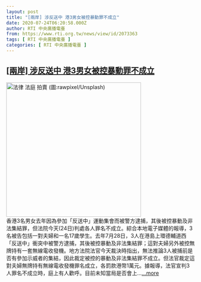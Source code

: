 ```yaml
---
layout: post
title: "[兩岸] 涉反送中 港3男女被控暴動罪不成立"
date: 2020-07-24T06:20:58.000Z
author: RTI 中央廣播電臺
from: https://www.rti.org.tw/news/view/id/2073363
tags: [ RTI 中央廣播電臺 ]
categories: [ RTI 中央廣播電臺 ]
---
```

<!--1595571658000-->
[[兩岸] 涉反送中 港3男女被控暴動罪不成立](https://www.rti.org.tw/news/view/id/2073363)
------

<div>
<img src="https://static.rti.org.tw/assets/thumbnails/2018/12/15/eeeef1e210e18be4f92f490f138002a0.jpg" width="360" alt="法律 法庭 拍賣 (圖:rawpixel/Unsplash)" title="法律 法庭 拍賣 (圖:rawpixel/Unsplash)"><br>香港3名男女去年因為參加「反送中」運動集會而被警方逮捕，其後被控暴動及非法集結罪，但法院今天(24日)判處各人罪名不成立。綜合本地電子媒體的報導，3名被告包括一對夫婦和一名17歲學生。去年7月28日，3人在港島上環德輔道西「反送中」衝突中被警方逮捕，其後被控暴動及非法集結罪；這對夫婦另外被控無牌持有一套無線電收發機。地方法院法官今天裁決時指出，無法推論3人被捕前是否有參加示威者的集結，因此裁定被控的暴動及非法集結罪不成立。但法官裁定這對夫婦無牌持有無線電收發機罪名成立，各罰款港幣1萬元。據報導，法官宣判3人罪名不成立時，庭上有人歡呼。目前未知當局是否會上...<a target="_blank" href="https://www.rti.org.tw/news/view/id/2073363">...more</a>
</div>

